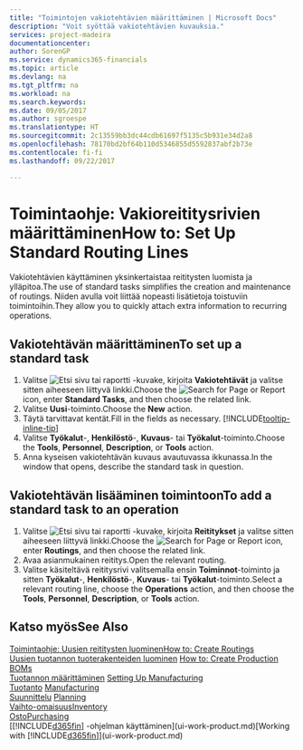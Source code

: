 ```yaml
---
title: "Toimintojen vakiotehtävien määrittäminen | Microsoft Docs"
description: "Voit syöttää vakiotehtävien kuvauksia."
services: project-madeira
documentationcenter: 
author: SorenGP
ms.service: dynamics365-financials
ms.topic: article
ms.devlang: na
ms.tgt_pltfrm: na
ms.workload: na
ms.search.keywords: 
ms.date: 09/05/2017
ms.author: sgroespe
ms.translationtype: HT
ms.sourcegitcommit: 2c13559bb3dc44cdb61697f5135c5b931e34d2a8
ms.openlocfilehash: 78170bd2bf64b110d5346855d5592837abf2b73e
ms.contentlocale: fi-fi
ms.lasthandoff: 09/22/2017

---
```

# <a name="how-to-set-up-standard-routing-lines"></a><span data-ttu-id="a8898-103">Toimintaohje: Vakioreititysrivien määrittäminen</span><span class="sxs-lookup"><span data-stu-id="a8898-103">How to: Set Up Standard Routing Lines</span></span>
<span data-ttu-id="a8898-104">Vakiotehtävien käyttäminen yksinkertaistaa reititysten luomista ja ylläpitoa.</span><span class="sxs-lookup"><span data-stu-id="a8898-104">The use of standard tasks simplifies the creation and maintenance of routings.</span></span> <span data-ttu-id="a8898-105">Niiden avulla voit liittää nopeasti lisätietoja toistuviin toimintoihin.</span><span class="sxs-lookup"><span data-stu-id="a8898-105">They allow you to quickly attach extra information to recurring operations.</span></span>

## <a name="to-set-up-a-standard-task"></a><span data-ttu-id="a8898-106">Vakiotehtävän määrittäminen</span><span class="sxs-lookup"><span data-stu-id="a8898-106">To set up a standard task</span></span>
1. <span data-ttu-id="a8898-107">Valitse ![Etsi sivu tai raportti](media/ui-search/search_small.png "Etsi sivu tai raportti -kuvake") -kuvake, kirjoita **Vakiotehtävät** ja valitse sitten aiheeseen liittyvä linkki.</span><span class="sxs-lookup"><span data-stu-id="a8898-107">Choose the ![Search for Page or Report](media/ui-search/search_small.png "Search for Page or Report icon") icon, enter **Standard Tasks**, and then choose the related link.</span></span>
2. <span data-ttu-id="a8898-108">Valitse **Uusi**-toiminto.</span><span class="sxs-lookup"><span data-stu-id="a8898-108">Choose the **New** action.</span></span>
3. <span data-ttu-id="a8898-109">Täytä tarvittavat kentät.</span><span class="sxs-lookup"><span data-stu-id="a8898-109">Fill in the fields as necessary.</span></span> [!INCLUDE[tooltip-inline-tip](includes/tooltip-inline-tip_md.md)]
4. <span data-ttu-id="a8898-110">Valitse **Työkalut**-, **Henkilöstö**-, **Kuvaus**- tai **Työkalut**-toiminto.</span><span class="sxs-lookup"><span data-stu-id="a8898-110">Choose the **Tools**, **Personnel**, **Description**, or **Tools** action.</span></span>
5. <span data-ttu-id="a8898-111">Anna kyseisen vakiotehtävän kuvaus avautuvassa ikkunassa.</span><span class="sxs-lookup"><span data-stu-id="a8898-111">In the window that opens, describe the standard task in question.</span></span>

## <a name="to-add-a-standard-task-to-an-operation"></a><span data-ttu-id="a8898-112">Vakiotehtävän lisääminen toimintoon</span><span class="sxs-lookup"><span data-stu-id="a8898-112">To add a standard task to an operation</span></span>
1. <span data-ttu-id="a8898-113">Valitse ![Etsi sivu tai raportti](media/ui-search/search_small.png "Etsi sivu tai raportti -kuvake") -kuvake, kirjoita **Reititykset** ja valitse sitten aiheeseen liittyvä linkki.</span><span class="sxs-lookup"><span data-stu-id="a8898-113">Choose the ![Search for Page or Report](media/ui-search/search_small.png "Search for Page or Report icon") icon, enter **Routings**, and then choose the related link.</span></span>
2. <span data-ttu-id="a8898-114">Avaa asianmukainen reititys.</span><span class="sxs-lookup"><span data-stu-id="a8898-114">Open the relevant routing.</span></span>
3. <span data-ttu-id="a8898-115">Valitse käsiteltävä reititysrivi valitsemalla ensin **Toiminnot**-toiminto ja sitten **Työkalut**-, **Henkilöstö**-, **Kuvaus**- tai **Työkalut**-toiminto.</span><span class="sxs-lookup"><span data-stu-id="a8898-115">Select a relevant routing line, choose the **Operations** action, and then choose the **Tools**, **Personnel**, **Description**, or **Tools** action.</span></span>

## <a name="see-also"></a><span data-ttu-id="a8898-116">Katso myös</span><span class="sxs-lookup"><span data-stu-id="a8898-116">See Also</span></span>  
[<span data-ttu-id="a8898-117">Toimintaohje: Uusien reititysten luominen</span><span class="sxs-lookup"><span data-stu-id="a8898-117">How to: Create Routings</span></span>](production-how-to-create-routings.md)  
<span data-ttu-id="a8898-118">[Uusien tuotannon tuoterakenteiden luominen](production-how-to-create-production-boms.md)   </span><span class="sxs-lookup"><span data-stu-id="a8898-118">[How to: Create Production BOMs](production-how-to-create-production-boms.md)   </span></span>  
<span data-ttu-id="a8898-119">[Tuotannon määrittäminen](production-configure-production-processes.md) </span><span class="sxs-lookup"><span data-stu-id="a8898-119">[Setting Up Manufacturing](production-configure-production-processes.md) </span></span>  
<span data-ttu-id="a8898-120">[Tuotanto](production-manage-manufacturing.md)  </span><span class="sxs-lookup"><span data-stu-id="a8898-120">[Manufacturing](production-manage-manufacturing.md)  </span></span>  
<span data-ttu-id="a8898-121">[Suunnittelu](production-planning.md) </span><span class="sxs-lookup"><span data-stu-id="a8898-121">[Planning](production-planning.md) </span></span>  
[<span data-ttu-id="a8898-122">Vaihto-omaisuus</span><span class="sxs-lookup"><span data-stu-id="a8898-122">Inventory</span></span>](inventory-manage-inventory.md)  
[<span data-ttu-id="a8898-123">Osto</span><span class="sxs-lookup"><span data-stu-id="a8898-123">Purchasing</span></span>](purchasing-manage-purchasing.md)  
<span data-ttu-id="a8898-124">[[!INCLUDE[d365fin](includes/d365fin_md.md)] -ohjelman käyttäminen](ui-work-product.md)</span><span class="sxs-lookup"><span data-stu-id="a8898-124">[Working with [!INCLUDE[d365fin](includes/d365fin_md.md)]](ui-work-product.md)</span></span>  


